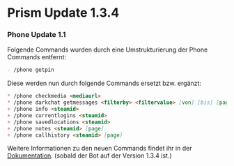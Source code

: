 # Prism Update 1.3.4

### Phone Update 1.1

Folgende Commands wurden durch eine Umstrukturierung der Phone Commands entfernt:
```md
- /phone getpin
```
Diese werden nun durch folgende Commands ersetzt bzw. ergänzt:
```md
* /phone checkmedia <mediaurl>
* /phone darkchat getmessages <filterby> <filtervalue> [von] [bis] [page]
+ /phone info <steamid>
+ /phone currentlogins <steamid>
+ /phone savedlocations <steamid>
+ /phone notes <steamid> [page]
+ /phone callhistory <steamid> [page]
```

Weitere Informationen zu den neuen Commands findet ihr in der [Dokumentation](https://brand.immortaldev.eu/discordbot). (sobald der Bot auf der Version 1.3.4 ist.)